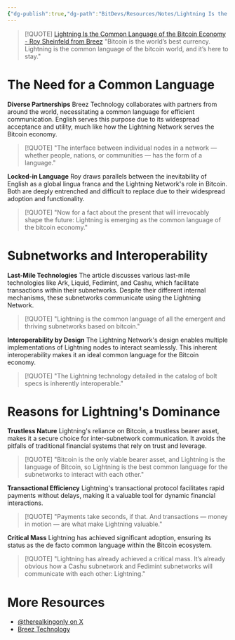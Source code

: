 ```yaml
---
{"dg-publish":true,"dg-path":"BitDevs/Resources/Notes/Lightning Is the Common Language of the Bitcoin Economy - Roy Sheinfeld from Breez.md","permalink":"/bit-devs/resources/notes/lightning-is-the-common-language-of-the-bitcoin-economy-roy-sheinfeld-from-breez/","title":"Lightning Is the Common Language of the Bitcoin Economy - Roy Sheinfeld from Breez","tags":["bitcoin","bitdevs","socratic-35","lightning"],"noteIcon":"3","created":"2024-06-18T22:36:54.351-10:00","updated":"2024-06-18T22:47:16.404-10:00"}
---
```




> [!QUOTE] [Lightning Is the Common Language of the Bitcoin Economy - Roy Sheinfeld from Breez](https://medium.com/breez-technology/lightning-is-the-common-language-of-the-bitcoin-economy-eb8515341c11)
> "Bitcoin is the world’s best currency. Lightning is the common language of the bitcoin world, and it’s here to stay."

# The Need for a Common Language

**Diverse Partnerships**
Breez Technology collaborates with partners from around the world, necessitating a common language for efficient communication. English serves this purpose due to its widespread acceptance and utility, much like how the Lightning Network serves the Bitcoin economy.

> [!QUOTE] "The interface between individual nodes in a network — whether people, nations, or communities — has the form of a language."

**Locked-in Language**
Roy draws parallels between the inevitability of English as a global lingua franca and the Lightning Network's role in Bitcoin. Both are deeply entrenched and difficult to replace due to their widespread adoption and functionality.

> [!QUOTE] "Now for a fact about the present that will irrevocably shape the future: Lightning is emerging as the common language of the bitcoin economy."

# Subnetworks and Interoperability

**Last-Mile Technologies**
The article discusses various last-mile technologies like Ark, Liquid, Fedimint, and Cashu, which facilitate transactions within their subnetworks. Despite their different internal mechanisms, these subnetworks communicate using the Lightning Network.

> [!QUOTE] "Lightning is the common language of all the emergent and thriving subnetworks based on bitcoin."

**Interoperability by Design**
The Lightning Network's design enables multiple implementations of Lightning nodes to interact seamlessly. This inherent interoperability makes it an ideal common language for the Bitcoin economy.

> [!QUOTE] "The Lightning technology detailed in the catalog of bolt specs is inherently interoperable."

# Reasons for Lightning's Dominance

**Trustless Nature**
Lightning's reliance on Bitcoin, a trustless bearer asset, makes it a secure choice for inter-subnetwork communication. It avoids the pitfalls of traditional financial systems that rely on trust and leverage.

> [!QUOTE] "Bitcoin is the only viable bearer asset, and Lightning is the language of Bitcoin, so Lightning is the best common language for the subnetworks to interact with each other."

**Transactional Efficiency**
Lightning's transactional protocol facilitates rapid payments without delays, making it a valuable tool for dynamic financial interactions.

> [!QUOTE] "Payments take seconds, if that. And transactions — money in motion — are what make Lightning valuable."

**Critical Mass**
Lightning has achieved significant adoption, ensuring its status as the de facto common language within the Bitcoin ecosystem.

> [!QUOTE] "Lightning has already achieved a critical mass. It’s already obvious how a Cashu subnetwork and Fedimint subnetworks will communicate with each other: Lightning."

# More Resources
- [@therealkingonly on X](https://x.com/therealkingonly)
- [Breez Technology](https://breez.technology/)

